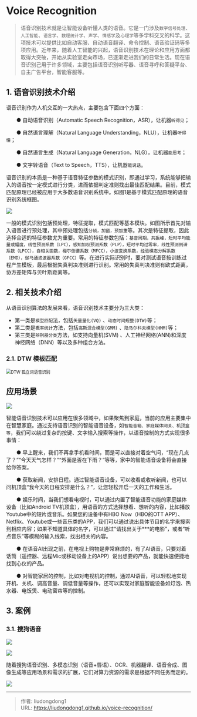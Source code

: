 # Voice Recognition


> 语音识别技术就是让智能设备听懂人类的语音。它是一门涉及`数字信号处理`、`人工智能`、`语言学`、`数理统计学`、`声学`、`情感学`及`心理学`等多学科交叉的科学。这项技术可以提供比如自动客服、自动语音翻译、命令控制、语音验证码等多项应用。近年来，随着人工智能的兴起，语音识别技术在理论和应用方面都取得大突破，开始从实验室走向市场，已逐渐走进我们的日常生活。现在语音识别己用于许多领域，主要包括语音识别听写器、语音寻呼和答疑平台、自主广告平台，智能客服等。

## 1. 语音识别技术介绍

语音识别作为人机交互的一大热点，主要包含下面四个方面：

　　● 自动语音识别（Automatic Speech Recognition，ASR），让机器`听得见`；

　　● 自然语言理解（Natural Language Understanding，NLU），让机器`听得懂`；

　　● 自然语言生成（Natural Language Generation，NLG），让机器`能思考`；

　　● 文字转语音（Text to Speech，TTS），让机器`能说话`。

​	 语音识别的本质是一种基于语音特征参数的模式识别，即通过学习，系统能够把输入的语音按一定模式进行分类，进而依据判定准则找出最佳匹配结果。目前，模式匹配原理已经被应用于大多数语音识别系统中。如图1是基于模式匹配原理的语音识别系统框图。

![](https://lddpicture.oss-cn-beijing.aliyuncs.com/picture/image-20200516100437806.png)

​        一般的模式识别包括预处理，特征提取，模式匹配等基本模块。如图所示首先对输入语音进行预处理，其中预处理包括`分帧，加窗，预加重`等。其次是特征提取，因此选择合适的特征参数尤为重要。常用的特征参数包括：`基音周期，共振峰，短时平均能量或幅度，线性预测系数（LPC），感知加权预测系数（PLP），短时平均过零率，线性预测倒谱系数（LPCC），自相关函数，梅尔倒谱系数（MFCC），小波变换系数，经验模态分解系数（EMD），伽马通滤波器系数（GFCC）`等。在进行实际识别时，要对测试语音按训练过程产生模板，最后根据失真判决准则进行识别。常用的失真判决准则有欧式距离，协方差矩阵与贝叶斯距离等。

## 2. 相关技术介绍

从语音识别算法的发展来看，语音识别技术主要分为三大类：

- 第一类是`模型匹配`法，包括`矢量量化(VQ)` 、`动态时间规整(DTW)`等；
- 第二类是`概率统计`方法，包括`高斯混合模型(GMM)` 、`隐马尔科夫模型(HMM)`等；
- 第三类是`辨别器分类`方法，如支持向量机(SVM) 、人工神经网络(ANN)和深度神经网络（DNN）等以及多种组合方法。

### 2.1. DTW 模板匹配

<img src="https://lddpicture.oss-cn-beijing.aliyuncs.com/picture/image-20200516101044749.png" alt="DTW 孤立词语音识别" style="zoom:80%;" />



## 应用场景

![](https://lddpicture.oss-cn-beijing.aliyuncs.com/picture/image-20200516101518518.png)

智能语音识别技术可以应用在很多领域中，如果聚焦到家庭，当前的应用主要集中在智慧家庭。通过支持语音识别的智能语音设备，如`智能音箱、家庭媒体网关、机顶盒等`，我们可以绕过复杂的按键、文字输入搜索等操作，以语音控制的方式实现很多事情：

　　● 早上醒来，我们不再拿手机看时间，而是可以直接对着空气问，“现在几点了？”“今天天气怎样？”“外面是否在下雨？”等等，家中的智能语音设备将会直接给你答案。

　　● 获取新闻，安排日程。通过智能语音设备，可以收看或收听新闻，也可以问机顶盒“我今天的日程安排是什么？”，让您轻松开启一天的工作和生活。

　　● 娱乐时间，当我们想看电视时，可以通过内置了智能语音功能的家庭媒体设备（比如Android TV机顶盒），用语音的方式选择想看、想听的内容，比如播放Youtube中的短片或音乐。如果您的设备中有HBO Now（HBO的OTT APP）、Netflix、Youtube或一些音乐类的APP，我们可以通过说出具体节目的名字来搜索到相应内容；如果不知道具体的名字，可以通过“请找出关于***的电影”，或者“听点音乐”等模糊的输入线索，找出相关的内容。

　　● 在语音AI出现之前，在电视上购物是非常麻烦的，有了AI语音，只要对着话筒（遥控器、远程Mic或移动设备上的APP）说出想要的产品，就能快速便捷地找到心仪的产品。

　　● 对智能家居的控制，比如对电视机的控制，通过AI语音，可以轻松地实现开机、关机、调高音量、调低音量等操作，还可以实现对家庭智能设备如灯泡、热水器、电饭煲、电动窗帘等的控制。

## 3. 案例

### 3.1. 搜狗语音

![](https://lddpicture.oss-cn-beijing.aliyuncs.com/picture/image-20200410214110104.png)

![](https://lddpicture.oss-cn-beijing.aliyuncs.com/picture/image-20200715165723248.png)

随着搜狗语音识别、多模态识别（语音+唇语）、OCR、机器翻译、语音合成、图像生成等应用场景和需求的扩展，它们对算力资源的需求是根据不同任务而定的。

![](https://lddpicture.oss-cn-beijing.aliyuncs.com/picture/image-20200715165737439.png)



---

> 作者: liudongdong1  
> URL: https://liudongdong1.github.io/voice-recognition/  

